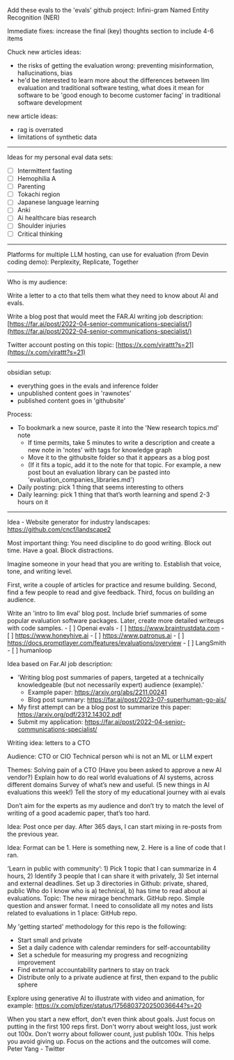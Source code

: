 
Add these evals to the 'evals' github project:
Infini-gram
Named Entity Recognition (NER)

Immediate fixes:
increase the final (key) thoughts section to include 4-6 items

Chuck new articles ideas:
- the risks of getting the evaluation wrong:  preventing misinformation, hallucinations, bias
- he'd be interested to learn more about the differences between llm evaluation and traditional software testing, what does it mean for software to be 'good enough to become customer facing' in traditional software development

new article ideas:  
- rag is overrated
- limitations of synthetic data

---

Ideas for my personal eval data sets:
- [ ] Intermittent fasting 
- [ ] Hemophilia A
- [ ] Parenting
- [ ] Tokachi region
- [ ] Japanese language learning
- [ ] Anki 
- [ ] Ai healthcare bias research 
- [ ] Shoulder injuries 
- [ ] Critical thinking

---

Platforms for multiple LLM hosting, can use for evaluation (from Devin coding demo):  Perplexity, Replicate, Together

---

Who is my audience:

Write a letter to a cto that tells them what they need to know about AI and evals.

Write a blog post that would meet the FAR.AI writing job description:  [https://far.ai/post/2022-04-senior-communications-specialist/](https://far.ai/post/2022-04-senior-communications-specialist/)

Twitter account posting on this topic:
[https://x.com/virattt?s=21](https://x.com/virattt?s=21)

---

obsidian setup:
* everything goes in the evals and inference folder
* unpublished content goes in 'rawnotes'
* published content goes in 'githubsite'

Process:
- To bookmark a new source, paste it into the 'New research topics.md' note
	- If time permits, take 5 minutes to write a description and create a new note in 'notes' with tags for knowledge graph
	- Move it to the githubsite folder so that it appears as a blog post
	- (If it fits a topic, add it to the note for that topic.  For example, a new post bout an evaluation library can be pasted into 'evaluation_companies_libraries.md')
- Daily posting:  pick 1 thing that seems interesting to others
- Daily learning:  pick 1 thing that that’s worth learning and spend 2-3 hours on it


---


Idea - Website generator for industry landscapes:  https://github.com/cncf/landscape2

Most important thing:  You need discipline to do good writing.  Block out time.  Have a goal.  Block distractions.  

Imagine someone in your head that you are writing to.  Establish that voice, tone, and writing level.

First, write a couple of articles for practice and resume building.  Second, find a few people to read and give feedback.  Third, focus on building an audience.

Write an 'intro to llm eval' blog post.  Include brief summaries of some popular evaluation software packages.  Later, create more detailed writeups with code samples.
    - [ ] Openai evals
    - [ ] https://www.braintrustdata.com
    - [ ] https://www.honeyhive.ai
    - [ ] https://www.patronus.ai
    - [ ] https://docs.promptlayer.com/features/evaluations/overview
    - [ ] LangSmith
    - [ ] humanloop

Idea based on Far.AI job description:
* 'Writing blog post summaries of papers, targeted at a technically knowledgeable (but not necessarily expert) audience (example).'
  * Example paper:  https://arxiv.org/abs/2211.00241
  * Blog post summary:  https://far.ai/post/2023-07-superhuman-go-ais/
* My first attempt can be a blog post to summarize this paper:  https://arxiv.org/pdf/2312.14302.pdf
* Submit my application:  https://far.ai/post/2022-04-senior-communications-specialist/

Writing idea: letters to a CTO

Audience:
CTO or CIO
Technical person whi is not an ML or LLM expert

Themes:
Solving pain of a CTO (Have you been asked to approve a new AI vendor?)
Explain how to do real world evaluations of AI systems, across different domains
Survey of what’s new and useful.  (5 new things in AI evaluations this week!)
Tell the story of my educational journey with ai evals

Don’t aim for the experts as my audience and don’t try to match the level of writing of a good academic paper, that’s too hard.

Idea:  Post once per day.  After 365 days, I can start mixing in re-posts from the previous year.

Idea:  Format can be 1. Here is something new, 2. Here is a line of code that I ran.

‘Learn in public with community’:  1) Pick 1 topic that I can summarize in 4 hours, 2) Identify 3 people that I can share it with privately, 3) Set internal and external deadlines.
  Set up 3 directories in Github:  private, shared, public
  Who do I know who is a) technical, b) has time to read about ai evaluations.
  Topic:  The new mirage benchmark.  GitHub repo.  Simple question and answer format.
  I need to consolidate all my notes and lists related to evaluations in 1 place:  GitHub repo.

My 'getting started' methodology for this repo is the following:
*  Start small and private
*  Set a daily cadence with calendar reminders for self-accountability
*  Set a schedule for measuring my progress and recognizing improvement
*  Find external accountability partners to stay on track
*  Distribute only to a private audience at first, then expand to the public sphere

Explore using generative AI to illustrate with video and animation, for example:  https://x.com/pfizer/status/1756803720250036644?s=20

When you start a new effort, don't even think about goals. Just focus on putting in the first 100 reps first.
Don't worry about weight loss, just work out 100x.
Don't worry about follower count, just publish 100x.
This helps you avoid giving up. Focus on the actions and the outcomes will come.
Peter Yang - Twitter

